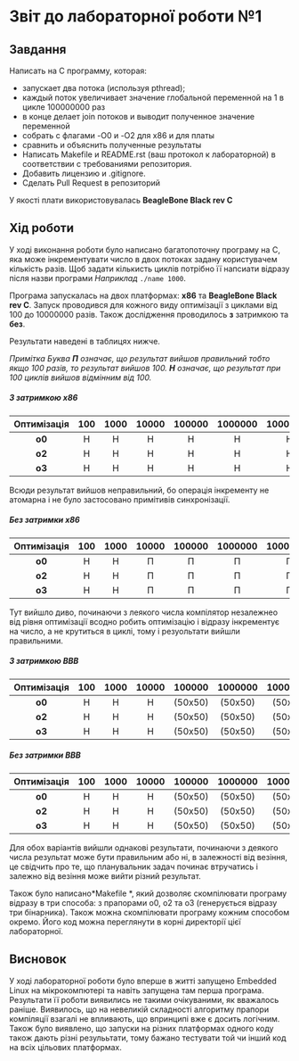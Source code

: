 # Звіт до лабораторної роботи №1

## Завдання
Написать на С программу, которая:
- запускает два потока (используя pthread);
- каждый поток увеличивает значение глобальной переменной на 1 в цикле 100000000 раз
- в конце делает join потоков и выводит полученное значение переменной
- собрать с флагами -O0 и -O2 для x86 и для платы
- сравнить и объяснить полученные результаты
- Написать Makefile и README.rst (ваш протокол к лабораторной) в соответствии с требованиями репозитория. 
- Добавить лицензию и .gitignore.  
- Сделать Pull Request в репозиторий

У якості плати використовувалась **BeagleBone Black rev C**

## Хід роботи



У ході виконання роботи було написано багатопоточну програму на С, яка може інкрементувати число в двох потоках задану користувачем кількість разів. Щоб задати кількисть циклів потрібно її напсиати відразу після назви програми *Наприклад* `./name 1000`.

Програма запускалась на двох платформах: **х86** та **BeagleBone Black rev C**. 
Запуск проводився для кожного виду оптимізації з циклами від 100 до 10000000 разів. Також дослідження проводилось **з** затримкою та **без**.

Результати наведені в таблицях нижче. 

*Примітка Буква **П** означає, що результат вийшов правильний тобто якщо 100 разів, то результат вийшов 100. **Н** означає, що результат при 100 циклів вийшов відмінним від 100.*

##### З затримкою х86
|Оптимізація| 100 | 1000 | 10000 | 100000 | 1000000 | 10000000 |
|:---------:|:---:|:----:|:-----:|:------:|:-------:|:--------:|
|  **о0**   |  Н  |   Н  |   Н   |    Н   |    Н    |     Н    |
|  **о2**   |  Н  |   Н  |   Н   |    Н   |    Н    |     Н    |
|  **о3**   |  Н  |   Н  |   Н   |    Н   |    Н    |     Н    |  

Всюди результат вийшов неправильний, бо операція інкременту не атомарна і не було застосовано примітивів синхронізації.

##### Без затримки х86
|Оптимізація| 100 | 1000 | 10000 | 100000 | 1000000 | 10000000 |
|:---------:|:---:|:----:|:-----:|:------:|:-------:|:--------:|
|  **о0**   |  Н  |   Н  |   П   |    П   |    П    |     П    |
|  **о2**   |  Н  |   Н  |   П   |    П   |    П    |     П    |
|  **о3**   |  Н  |   Н  |   П   |    П   |    П    |     П    | 

Тут вийшло диво, починаючи з леякого числа компілятор незалежнео від рівня оптимізації всодно робить оптимізацію і відразу інкрементує на число, а не крутиться в циклі, тому і резуольтати вийшли правильними.

##### З затримкою ВВВ

|Оптимізація| 100 | 1000 | 10000 | 100000 | 1000000 | 10000000 |
|:---------:|:---:|:----:|:-----:|:------:|:-------:|:--------:|
|  **о0**   |  Н  |   Н  |   Н   |(50х50) | (50х50) |  (50х50) |
|  **о2**   |  Н  |   Н  |   Н   |(50х50) | (50х50) |  (50х50) |
|  **о3**   |  Н  |   Н  |   Н   |(50х50) | (50х50) |  (50х50) | 

##### Без затримки ВВВ

|Оптимізація| 100 | 1000 | 10000 | 100000 | 1000000 | 10000000 |
|:---------:|:---:|:----:|:-----:|:------:|:-------:|:--------:|
|  **о0**   |  Н  |   Н  |   Н   |(50х50) | (50х50) |  (50х50) |
|  **о2**   |  Н  |   Н  |   Н   |(50х50) | (50х50) |  (50х50) |
|  **о3**   |  Н  |   Н  |   Н   |(50х50) | (50х50) |  (50х50) |  

Для обох варіантів вийшли однакові результати, починаючи з деякого числа результат може бути правильним або ні, в залежності від везіння, це свідчить про те, що планувальник задач починає втручатись і залежно від везіння може вийти різний результат.

Також було написано*Makefile *, який дозволяє скомпілювати програму відразу в три способа: з прапорами о0, о2 та о3 (генерується відразу три бінарника). Також можна скомпілювати програму кожним способом окремо. Його код можна переглянути в корні директорії цієї лабораторної.

## Висновок

У ході лабораторної роботи було вперше в житті запущено Embedded Linux на мікрокомпютері та навіть запущена там перша програма. Результати її роботи виявились не такими очікуваними, як вважалось раніше. Виявилось, що на невеликій складності алгоритму прапори компіляції взагалі не впливають, що впринципі вже є досить логічним. Також було виявлено, що запуски на різних платформах одного коду також дають різні резулььтати, тому бажано тестувати той чи інший код на всіх цільових платформах.
